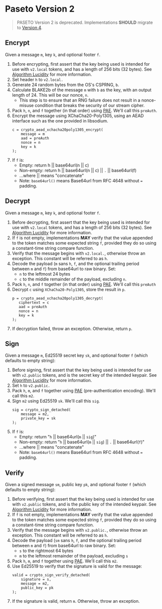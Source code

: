 # Paseto Version 2

> PASETO Version 2 is deprecated. Implementations **SHOULD** migrate to [Version 4](Version4.md).

## Encrypt

Given a message `m`, key `k`, and optional footer `f`.

1. Before encrypting, first assert that the key being used is intended for use
   with `v2.local` tokens, and has a length of 256 bits (32 bytes). 
   See [Algorithm Lucidity](../02-Implementation-Guide/03-Algorithm-Lucidity.md)
   for more information.
2. Set header `h` to `v2.local.`
3. Generate 24 random bytes from the OS's CSPRNG, `b`.
4. Calculate BLAKE2b of the message `m` with `b` as the key,
   with an output length of 24. This will be our nonce, `n`.
   * This step is to ensure that an RNG failure does not result in a
     nonce-misuse condition that breaks the security of our stream cipher.
5. Pack `h`, `n`, and `f` together (in that order) using 
   [PAE](Common.md#authentication-padding).
   We'll call this `preAuth`.
6. Encrypt the message using XChaCha20-Poly1305, using an AEAD interface such as
   the one provided in libsodium.
   ```
   c = crypto_aead_xchacha20poly1305_encrypt(
       message = m
       aad = preAuth
       nonce = n
       key = k
   );
   ```
7. If `f` is:
   * Empty: return h || base64url(n || c)
   * Non-empty: return h || base64url(n || c) || `.` || base64url(f)
   * ...where || means "concatenate"
   * Note: `base64url()` means Base64url from RFC 4648 without `=` padding.

## Decrypt

Given a message `m`, key `k`, and optional footer `f`.

1. Before decrypting, first assert that the key being used is intended for use
   with `v2.local` tokens, and has a length of 256 bits (32 bytes).
   See [Algorithm Lucidity](../02-Implementation-Guide/03-Algorithm-Lucidity.md)
   for more information.
2. If `f` is not empty, implementations **MAY** verify that the value appended
   to the token matches some expected string `f`, provided they do so using a
   constant-time string compare function.
3. Verify that the message begins with `v2.local.`, otherwise throw an
   exception. This constant will be referred to as `h`.
4. Decode the payload (`m` sans `h`, `f`, and the optional trailing period
   between `m` and `f`) from base64url to raw binary. Set:
   * `n` to the leftmost 24 bytes
   * `c` to the middle remainder of the payload, excluding `n`.
5. Pack `h`, `n`, and `f` together (in that order) using
   [PAE](Common.md#authentication-padding). 
   We'll call this `preAuth`
6. Decrypt `c` using `XChaCha20-Poly1305`, store the result in `p`.
   ```
   p = crypto_aead_xchacha20poly1305_decrypt(
      ciphertext = c
      aad = preAuth
      nonce = n
      key = k
   );
   ```
7. If decryption failed, throw an exception. Otherwise, return `p`. 

## Sign

Given a message `m`, Ed25519 secret key `sk`, and
optional footer `f` (which defaults to empty string):

1. Before signing, first assert that the key being used is intended for use
   with `v2.public` tokens, and is the secret key of the intended keypair.
   See [Algorithm Lucidity](../02-Implementation-Guide/03-Algorithm-Lucidity.md)
   for more information.
2. Set `h` to `v2.public.`
3. Pack `h`, `m`, and `f` together using
   [PAE](Common.md#authentication-padding)
   (pre-authentication encoding). We'll call this `m2`.
4. Sign `m2` using Ed25519 `sk`. We'll call this `sig`.
   ```
   sig = crypto_sign_detached(
       message = m2,
       private_key = sk
   );
   ```
5. If `f` is:
   * Empty: return "`h` || base64url(`m` || `sig`)"
   * Non-empty: return "`h` || base64url(`m` || `sig`) || `.` || base64url(`f`)"
   * ...where || means "concatenate"
   * Note: `base64url()` means Base64url from RFC 4648 without `=` padding.

## Verify

Given a signed message `sm`, public key `pk`, and optional footer `f`
(which defaults to empty string):

1. Before verifying, first assert that the key being used is intended for use
   with `v2.public` tokens, and is the public key of the intended keypair.
   See [Algorithm Lucidity](../02-Implementation-Guide/03-Algorithm-Lucidity.md)
   for more information.
2. If `f` is not empty, implementations **MAY** verify that the value appended
   to the token matches some expected string `f`, provided they do so using a
   constant-time string compare function.
3. Verify that the message begins with `v2.public.`, otherwise throw an exception.
   This constant will be referred to as `h`.
4. Decode the payload (`sm` sans `h`, `f`, and the optional trailing period
   between `m` and `f`) from base64url to raw binary. Set:
   * `s` to the rightmost 64 bytes
   * `m` to the leftmost remainder of the payload, excluding `s`  
5. Pack `h`, `m`, and `f` together using
   [PAE](Common.md#authentication-padding).
   We'll call this `m2`.
6. Use Ed25519 to verify that the signature is valid for the message:
   ```
   valid = crypto_sign_verify_detached(
       signature = s,
       message = m2,
       public_key = pk
   );
   ```
7. If the signature is valid, return `m`. Otherwise, throw an exception.
